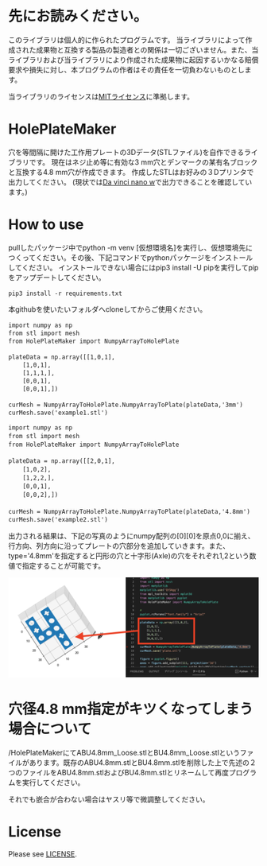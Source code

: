 # 先にお読みください。
このライブラリは個人的に作られたプログラムです。 当ライブラリによって作成された成果物と互換する製品の製造者との関係は一切ございません。また、当ライブラリおよび当ライブラリにより作成された成果物に起因するいかなる賠償要求や損失に対し、本プログラムの作者はその責任を一切負わないものとします。

当ライブラリのライセンスは[MITライセンス](https://github.com/henjin0/HolePlateMaker/blob/main/LICENSE)に準拠します。

# HolePlateMaker
穴を等間隔に開けた工作用プレートの3Dデータ(STLファイル)を自作できるライブラリです。
現在はネジ止め等に有効な3 mm穴とデンマークの某有名ブロックと互換する4.8 mm穴が作成できます。
作成したSTLはお好みの３Dプリンタで出力してください。
(現状では[Da vinci nano w](https://www.xyzprinting.com/ja-JP/product/da-vinci-nano-w)で出力できることを確認しています。)

# How to use
pullしたパッケージ中でpython -m venv \[仮想環境名\]を実行し、仮想環境先につくってください。その後、下記コマンドでpythonパッケージをインストールしてください。
インストールできない場合にはpip3 install -U pipを実行してpipをアップデートしてください。

```shell:install
pip3 install -r requirements.txt
```

本githubを使いたいフォルダへcloneしてからご使用ください。

```python:example1.py(穴径3 mm)
import numpy as np
from stl import mesh
from HolePlateMaker import NumpyArrayToHolePlate

plateData = np.array([[1,0,1],
    [1,0,1],
    [1,1,1,],
    [0,0,1],
    [0,0,1],])

curMesh = NumpyArrayToHolePlate.NumpyArrayToPlate(plateData,'3mm')
curMesh.save('example1.stl')
```

```python:example2.py(穴径4.8 mm)
import numpy as np
from stl import mesh
from HolePlateMaker import NumpyArrayToHolePlate

plateData = np.array([[2,0,1],
    [1,0,2],
    [1,2,2,],
    [0,0,1],
    [0,0,2],])

curMesh = NumpyArrayToHolePlate.NumpyArrayToPlate(plateData,'4.8mm')
curMesh.save('example2.stl')
```


出力される結果は、下記の写真のようにnumpy配列の[0][0]を原点0,0に揃え、行方向、列方向に沿ってプレートの穴部分を追加していきます。また、type='4.8mm'を指定すると円形の穴と十字形(Axle)の穴をそれぞれ1,2という数値で指定することが可能です。

<img width="600" alt="example1.py 出力結果" src="NumpyArrayToMesh.png">


# 穴径4.8 mm指定がキツくなってしまう場合について 

/HolePlateMakerにてABU4.8mm_Loose.stlとBU4.8mm_Loose.stlというファイルがあります。既存のABU4.8mm.stlとBU4.8mm.stlを削除した上で先述の２つのファイルをABU4.8mm.stlおよびBU4.8mm.stlとリネームして再度プログラムを実行してください。

それでも嵌合が合わない場合はヤスリ等で微調整してください。

# License

Please see [LICENSE](https://github.com/henjin0/HolePlateMaker/blob/main/LICENSE).

